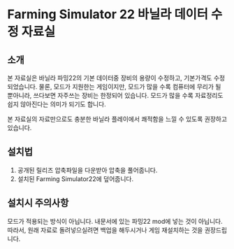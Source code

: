 # Farming Simulator 22 바닐라 데이터 수정 자료실
## 소개
본 자료실은 바닐라 파밍22의 기본 데이터중 장비의 용량이 수정하고, 기본가격도 수정되었습니다.
물론, 모드가 지원한는 게임이지만, 모드가 많을 수록 컴퓨터에 무리가 될 뿐아니라, 쓰다보면 자주쓰는 장비는 한정되어 있습니다.
모드가 많을 수록 자료정리도 쉽지 않아진다는 의미가 되기도 합니다.

본 자료실의 자료만으로도 충분한 바닐라 플레이에서 쾌적함을 느낄 수 있도록 권장하고 있습니다.

## 설치법
1. 공개된 릴리즈 압축파일을 다운받아 압축을 풀어줍니다.
2. 설치된 Farming Simulator22에 덮어줍니다.

## 설치시 주의사항
모드가 적용되는 방식이 아닙니다. 내문서에 있는 파밍22 mod에 넣는 것이 아닙니다.
따라서, 원래 자료로 돌려넣으실려면 백업을 해두시거나 게임 재설치하는 것을 권장드립니다.
